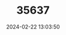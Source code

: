 ---
title: "35637"
category: "Micropholis grandiflora"
draft: false
date: 2024-02-22 13:03:50
languages:
  Portuguese: ["Abiurana"]
---